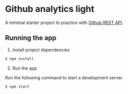 # Github analytics light 

A minimal starter project to practice with [Github REST API](https://developer.github.com/v3/). 

## Running the app

1. Install project dependencies
```sh
$ npm install
```

2. Run the app

Run the following command to start a development server.
```sh
$ npm start
```
